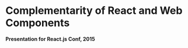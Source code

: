 Complementarity of React and Web Components
========================================================

**Presentation for React.js Conf, 2015**
